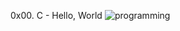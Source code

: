 0x00. C - Hello, World
![programming](https://github.com/ouadiamohammed/alx-low_level_programming/assets/114778838/386dc6fd-8538-47bf-9588-1c86811910a7)
